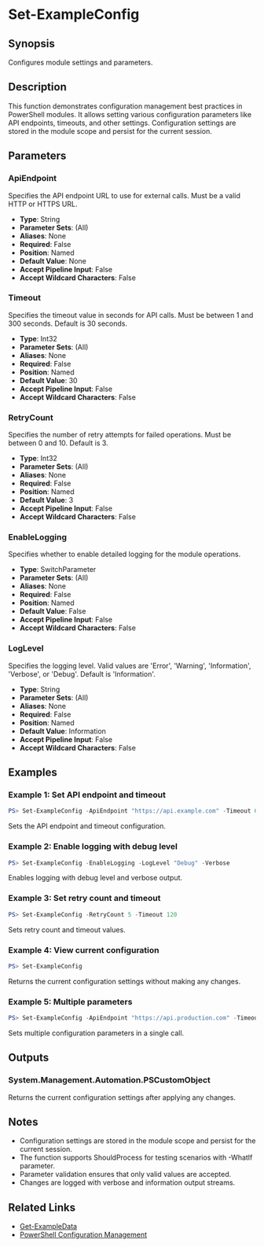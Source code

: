 # Set-ExampleConfig

## Synopsis
Configures module settings and parameters.

## Description
This function demonstrates configuration management best practices in PowerShell modules. It allows setting various configuration parameters like API endpoints, timeouts, and other settings. Configuration settings are stored in the module scope and persist for the current session.

## Parameters

### ApiEndpoint
Specifies the API endpoint URL to use for external calls. Must be a valid HTTP or HTTPS URL.

- **Type**: String
- **Parameter Sets**: (All)
- **Aliases**: None
- **Required**: False
- **Position**: Named
- **Default Value**: None
- **Accept Pipeline Input**: False
- **Accept Wildcard Characters**: False

### Timeout
Specifies the timeout value in seconds for API calls. Must be between 1 and 300 seconds. Default is 30 seconds.

- **Type**: Int32
- **Parameter Sets**: (All)
- **Aliases**: None
- **Required**: False
- **Position**: Named
- **Default Value**: 30
- **Accept Pipeline Input**: False
- **Accept Wildcard Characters**: False

### RetryCount
Specifies the number of retry attempts for failed operations. Must be between 0 and 10. Default is 3.

- **Type**: Int32
- **Parameter Sets**: (All)
- **Aliases**: None
- **Required**: False
- **Position**: Named
- **Default Value**: 3
- **Accept Pipeline Input**: False
- **Accept Wildcard Characters**: False

### EnableLogging
Specifies whether to enable detailed logging for the module operations.

- **Type**: SwitchParameter
- **Parameter Sets**: (All)
- **Aliases**: None
- **Required**: False
- **Position**: Named
- **Default Value**: False
- **Accept Pipeline Input**: False
- **Accept Wildcard Characters**: False

### LogLevel
Specifies the logging level. Valid values are 'Error', 'Warning', 'Information', 'Verbose', or 'Debug'. Default is 'Information'.

- **Type**: String
- **Parameter Sets**: (All)
- **Aliases**: None
- **Required**: False
- **Position**: Named
- **Default Value**: Information
- **Accept Pipeline Input**: False
- **Accept Wildcard Characters**: False

## Examples

### Example 1: Set API endpoint and timeout
```powershell
PS> Set-ExampleConfig -ApiEndpoint "https://api.example.com" -Timeout 60
```
Sets the API endpoint and timeout configuration.

### Example 2: Enable logging with debug level
```powershell
PS> Set-ExampleConfig -EnableLogging -LogLevel "Debug" -Verbose
```
Enables logging with debug level and verbose output.

### Example 3: Set retry count and timeout
```powershell
PS> Set-ExampleConfig -RetryCount 5 -Timeout 120
```
Sets retry count and timeout values.

### Example 4: View current configuration
```powershell
PS> Set-ExampleConfig
```
Returns the current configuration settings without making any changes.

### Example 5: Multiple parameters
```powershell
PS> Set-ExampleConfig -ApiEndpoint "https://api.production.com" -Timeout 90 -RetryCount 5 -EnableLogging -LogLevel "Warning"
```
Sets multiple configuration parameters in a single call.

## Outputs

### System.Management.Automation.PSCustomObject
Returns the current configuration settings after applying any changes.

## Notes
- Configuration settings are stored in the module scope and persist for the current session.
- The function supports ShouldProcess for testing scenarios with -WhatIf parameter.
- Parameter validation ensures that only valid values are accepted.
- Changes are logged with verbose and information output streams.

## Related Links
- [Get-ExampleData](Get-ExampleData.md)
- [PowerShell Configuration Management](https://docs.microsoft.com/en-us/powershell/module/microsoft.powershell.core/about/about_preference_variables)